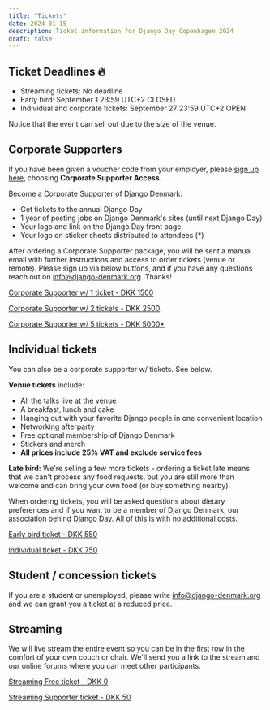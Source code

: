 ```yaml
---
title: "Tickets"
date: 2024-01-15
description: Ticket information for Django Day Copenhagen 2024
draft: false
---
```


## Ticket Deadlines 🔥

* Streaming tickets: No deadline
* Early bird: September 1 23:59 UTC+2 <span class="badge badge-pill badge-info">CLOSED</span>
* Individual and corporate tickets: September 27 23:59 UTC+2 <span class="badge badge-pill badge-success">OPEN</span>
<!--* Late Bird: October 1 23:59 UTC+2 <span class="badge badge-pill badge-success">CLOSED</span>-->

Notice that the event can sell out due to the size of the venue.


## Corporate Supporters

If you have been given a voucher code from your employer, please [sign up here](https://djangodenmark.ticketbutler.io/e/django-day-copenhagen-2024), choosing **Corporate Supporter Access**.

Become a Corporate Supporter of Django Denmark:

* Get tickets to the annual Django Day
* 1 year of posting jobs on Django Denmark's sites (until next Django Day)
* Your logo and link on the Django Day front page
* Your logo on sticker sheets distributed to attendees (*)

After ordering a Corporate Supporter package, you will be sent a manual email with further instructions and access to order tickets (venue or remote). Please sign up via below buttons, and if you have any questions reach out on info@django-denmark.org. Thanks!

<a class="btn btn-lg btn-primary" href="https://djangodenmark.ticketbutler.io/e/django-day-copenhagen-2024-corporate-support" target="_blank">Corporate Supporter w/ 1 ticket - DKK 1500</a>

<a class="btn btn-lg btn-primary" href="https://djangodenmark.ticketbutler.io/e/django-day-copenhagen-2024-corporate-support" target="_blank">Corporate Supporter w/ 2 tickets - DKK 2500</a>

<a class="btn btn-lg btn-primary" href="https://djangodenmark.ticketbutler.io/e/django-day-copenhagen-2024-corporate-support" target="_blank">Corporate Supporter w/ 5 tickets - DKK 5000*</a>

## Individual tickets

You can also be a corporate supporter w/ tickets. See below.


**Venue tickets** include:

* All the talks live at the venue
* A breakfast, lunch and cake
* Hanging out with your favorite Django people in one convenient location
* Networking afterparty
* Free optional membership of Django Denmark
* Stickers and merch
* **All prices include 25% VAT and exclude service fees**

**Late bird:** We're selling a few more tickets - ordering a ticket late means that we can't process any food requests, but you are still more than welcome and can bring your own food (or buy something nearby).

When ordering tickets, you will be asked questions about dietary preferences and
if you want to be a member of Django Denmark, our association behind Django Day.
All of this is with no additional costs.


<a class="btn btn-lg btn-primary disabled" href="https://djangodenmark.ticketbutler.io/e/django-day-copenhagen-2024" target="_blank">Early bird ticket - DKK 550</a>

<a class="btn btn-lg btn-primary" href="https://djangodenmark.ticketbutler.io/e/django-day-copenhagen-2024" target="_blank">Individual ticket - DKK 750</a>


## Student / concession tickets

If you are a student or unemployed, please write info@django-denmark.org and we
can grant you a ticket at a reduced price.


## Streaming

We will live stream the entire event so you can be in the first row in the comfort of your own couch or chair. We'll send you a link to the stream and our online forums where you can meet other participants.

<a class="btn btn-lg btn-primary" href="https://djangodenmark.ticketbutler.io/e/django-day-copenhagen-2024" target="_blank">Streaming Free ticket - DKK 0</a>

<a class="btn btn-lg btn-primary" href="https://djangodenmark.ticketbutler.io/e/django-day-copenhagen-2024" target="_blank">Streaming Supporter ticket - DKK 50</a>

